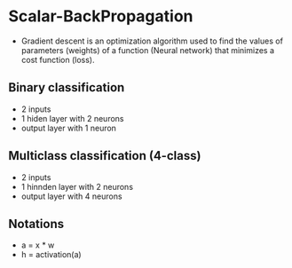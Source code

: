 # Scalar-BackPropagation
* Gradient descent is an optimization algorithm used to find the values of parameters (weights) of a function (Neural network) that minimizes a cost function (loss).

## Binary classification ##
* 2 inputs
* 1 hiden layer with 2 neurons
* output layer with 1 neuron

## Multiclass classification (4-class) ##
* 2 inputs
* 1 hinnden layer with 2 neurons
* output layer with 4 neurons

## Notations ##
* a = x * w
* h = activation(a)

